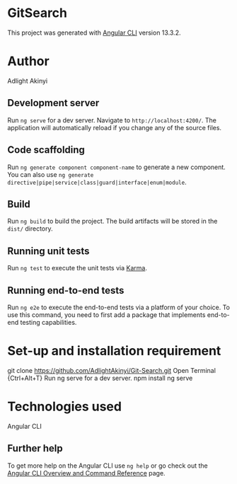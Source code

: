 # GitSearch

This project was generated with [Angular CLI](https://github.com/angular/angular-cli) version 13.3.2.
# Author
Adlight Akinyi
## Development server

Run `ng serve` for a dev server. Navigate to `http://localhost:4200/`. The application will automatically reload if you change any of the source files.

## Code scaffolding

Run `ng generate component component-name` to generate a new component. You can also use `ng generate directive|pipe|service|class|guard|interface|enum|module`.

## Build

Run `ng build` to build the project. The build artifacts will be stored in the `dist/` directory.

## Running unit tests

Run `ng test` to execute the unit tests via [Karma](https://karma-runner.github.io).

## Running end-to-end tests

Run `ng e2e` to execute the end-to-end tests via a platform of your choice. To use this command, you need to first add a package that implements end-to-end testing capabilities.
# Set-up and installation requirement
git clone https://github.com/AdlightAkinyi/Git-Search.git
Open Terminal {Ctrl+Alt+T}
Run ng serve for a dev server.
npm install
ng serve
# Technologies used
Angular CLI
## Further help

To get more help on the Angular CLI use `ng help` or go check out the [Angular CLI Overview and Command Reference](https://angular.io/cli) page.
